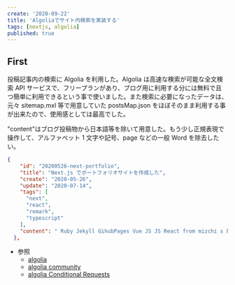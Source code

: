 ```yaml
---
create: '2020-09-22'
title: 'Algoliaでサイト内検索を実装する'
tags: [nextjs, algolia]
published: true
---
```


## First

投稿記事内の検索に Algolia を利用した。Algolia は高速な検索が可能な全文検索 API サービスで、フリープランがあり、ブログ用に利用する分には無料で且つ簡単に利用できるという事で使いました。また検索に必要になったデータは、元々 sitemap.mxl 等で用意していた postsMap.json をほぼそのまま利用する事が出来たので、使用感としては最高でした。

"content"はブログ投稿物から日本語等を除いて用意した。もう少し正規表現で操作して、アルファベット 1 文字や記号、page などの一般 Word を除去したい。

```json
{
    "id": "20200526-next-portfolio",
    "title": "Next.js でポートフォリオサイトを作成した",
    "create": "2020-05-26",
    "update": "2020-07-14",
    "tags": [
      "next",
      "react",
      "remark",
      "typescript"
    ],
    "content": " Ruby Jekyll GihubPages Vue JS JS React from mizchi s blog JavaScript cpp stay home React Next js tutorial docs React Next js GithubPages Qiita Gist Markdonw Github this site React js Next js remarkjs reamrk mdx-js mdx highlight js UI Material-UI mui-org material-ui vm virtualbox vagrant OS Ubuntu bionic node -v v yarn -v yarn create next-app Example from the Next js repo amp amp amp-story amp-first AMP from AMP google analytics with-google-analytics with-google-analytics-amp aws with-aws-amplify with-aws-amplify-typescript api custome server preact Github zeit next js example Default starter app React Next js default yarn dev React Component React Fragment Material-UI material-ui permanent swipeable drawer Grid Material-UI top material-ui examples nextjs Icon from material-ui Icon create src pages index jsx src pages src components Layout jsx Layout jsx ` material-ui` permanent-drawer swipeable-drawer src components Layout jsx pages index jsx React ..."
  },
```

- 参照
  - [algolia](https://www.algolia.com)
  - [algolia community](https://community.algolia.com/)
  - [algolia Conditional Requests](https://www.algolia.com/doc/guides/building-search-ui/going-further/conditional-requests/react/)
